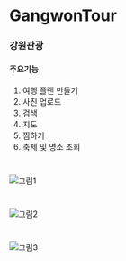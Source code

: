 # GangwonTour
### 강원관광

#### 주요기능
1. 여행 플랜 만들기
2. 사진 업로드
3. 검색
4. 지도
5. 찜하기
6. 축제 및 명소 조회

#
![그림1](https://user-images.githubusercontent.com/115008206/209428118-abff2905-5b75-4d9a-8878-e0c4df556c60.png)
#
![그림2](https://user-images.githubusercontent.com/115008206/209428120-46233025-b7e1-4a02-93d8-afec5700915a.png)
#
![그림3](https://user-images.githubusercontent.com/115008206/209428121-eab80c6c-083a-40fe-810e-5dfd3589fd7f.png)
